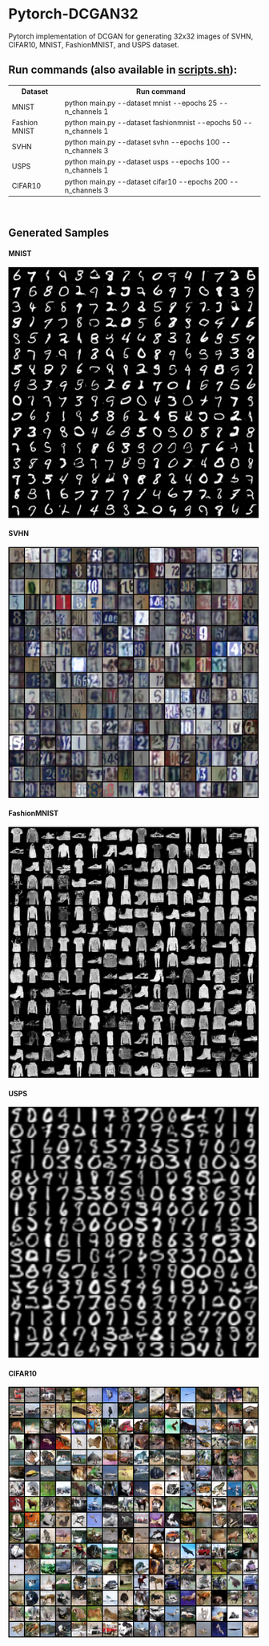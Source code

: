 # Pytorch-DCGAN32
Pytorch implementation of DCGAN for generating 32x32 images of SVHN, CIFAR10, MNIST, FashionMNIST, and USPS dataset.


## Run commands (also available in <a href="scripts.sh">scripts.sh</a>): <br>

<table>
  <tr>
    <th>Dataset</th>
    <th>Run command</th>
  </tr>
  <tr>
    <td>MNIST</td>
    <td>python main.py --dataset mnist        --epochs 25  --n_channels 1</td>
  </tr>
  <tr>
    <td>Fashion MNIST</td>
    <td>python main.py --dataset fashionmnist --epochs 50  --n_channels 1</td>
  </tr>
  <tr>
    <td>SVHN</td>
    <td>python main.py --dataset svhn         --epochs 100 --n_channels 3</td>
  </tr>
  <tr>
    <td>USPS</td>
    <td>python main.py --dataset usps       --epochs 100 --n_channels 1</td>
  </tr>
  <tr>
    <td>CIFAR10</td>
    <td>python main.py --dataset cifar10       --epochs 200 --n_channels 3</td>
  </tr>
</table>

<br>


## Generated Samples
#### MNIST
<img src="./Results/MNIST.png" width="500"></img>
#### SVHN
<img src="./Results/SVHN.png" width="500"></img>
#### FashionMNIST
<img src="./Results/FashionMNIST.png" width="500"></img>
#### USPS
<img src="./Results/USPS.png" width="500"></img>
#### CIFAR10
<img src="./Results/CIFAR10.png" width="500"></img>

